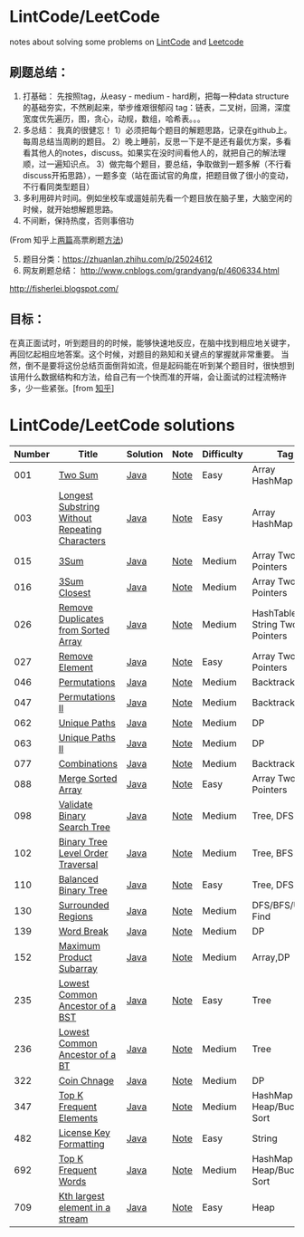 # LintCode/LeetCode
notes about solving some problems on [LintCode](https://www.lintcode.com/problem/) and [Leetcode](https://leetcode.com/problemset/algorithms/)


## 刷题总结：
1. 打基础： 先按照tag，从easy - medium - hard刷，把每一种data structure的基础夯实，不然刷起来，举步维艰很郁闷
           tag：链表，二叉树，回溯，深度宽度优先遍历，图，贪心，动规，数组，哈希表。。。
2. 多总结： 我真的很健忘！
           1）必须把每个题目的解题思路，记录在github上。每周总结当周刷的题目。 
           2）晚上睡前，反思一下是不是还有最优方案，多看看其他人的notes，discuss。如果实在没时间看他人的，就把自己的解法理顺，过一遍知识点。
           3）做完每个题目，要总结，争取做到一题多解（不行看discuss开拓思路），一题多变（站在面试官的角度，把题目做了很小的变动，不行看同类型题目）
3. 多利用碎片时间。例如坐校车或遛娃前先看一个题目放在脑子里，大脑空闲的时候，就开始想解题思路。
4. 不间断，保持热度，否则事倍功

(From 知乎上[两篇](https://www.zhihu.com/question/26580300 )高票刷题[方法](https://www.zhihu.com/question/36738189))
 
5. 题目分类：https://zhuanlan.zhihu.com/p/25024612 
6. 网友刷题总结：
http://www.cnblogs.com/grandyang/p/4606334.html

http://fisherlei.blogspot.com/ 
## 目标：
在真正面试时，听到题目的的时候，能够快速地反应，在脑中找到相应地关键字，再回忆起相应地答案。这个时候，对题目的熟知和关键点的掌握就非常重要。
当然，倒不是要将这份总结页面倒背如流，但是起码能在听到某个题目时，很快想到该用什么数据结构和方法，给自己有一个快而准的开端，会让面试的过程流畅许多，少一些紧张。[from [知乎](https://zhuanlan.zhihu.com/p/31238421)]

# LintCode/LeetCode solutions  
| Number| Title         | Solution      | Note           | Difficulty    | Tag          |
| ------| ------------- | ------------- | -------------  | ------------- |------------- |
| 001| [Two Sum](https://leetcode.com/problems/two-sum/description/)  | [Java](https://leetcode.com/problems/two-sum/solution/)  | [Note](https://github.com/LisaFan18/lintcode/tree/master/001.%20Two%20Sum)   | Easy  | Array HashMap |
| 003| [Longest Substring Without Repeating Characters](https://leetcode.com/problems/longest-substring-without-repeating-characters/)  | [Java](https://github.com/LisaFan18/lintcode/tree/master/003.%20Longest%20Substring%20Without%20Repeating%20Characters)  | [Note](https://github.com/LisaFan18/lintcode/tree/master/003.%20Longest%20Substring%20Without%20Repeating%20Characters)   | Easy  | Array HashMap |
| 015| [3Sum](https://leetcode.com/problems/3sum/)  | [Java](https://github.com/LisaFan18/lintcode/blob/master/015.%203Sum/solution.java)  | [Note](https://github.com/LisaFan18/lintcode/tree/master/015.%203Sum)   | Medium  | Array Two Pointers |
| 016| [3Sum Closest](https://leetcode.com/problems/3sum-closest/)  | [Java](https://github.com/LisaFan18/lintcode/blob/master/016.%203Sum%20Closest/solution.java)  | [Note](https://github.com/LisaFan18/lintcode/tree/master/016.%203Sum%20Closest)   | Medium  | Array Two Pointers |
| 026| [Remove Duplicates from Sorted Array](https://leetcode.com/problems/remove-duplicates-from-sorted-array/)  | [Java](https://github.com/LisaFan18/lintcode/tree/master/26.%20Remove%20Duplicate%20from%20Sorted%20Array)  | [Note](https://github.com/LisaFan18/lintcode/tree/master/26.%20Remove%20Duplicate%20from%20Sorted%20Array)   | Medium  | HashTable String Two Pointers |
| 027| [Remove Element](https://leetcode.com/problems/remove-element/)  | [Java](https://github.com/LisaFan18/lintcode/tree/master/027.%20Remove%20Element)  | [Note](https://github.com/LisaFan18/lintcode/tree/master/027.%20Remove%20Element)   | Easy  | Array Two Pointers |
| 046| [Permutations](https://leetcode.com/problems/permutations/)  | [Java](https://github.com/LisaFan18/lintcode/blob/master/046.%20Permutations/REAMDE.md)  | [Note](https://github.com/LisaFan18/lintcode/blob/master/046.%20Permutations/REAMDE.md)   | Medium  | Backtrack |
| 047| [Permutations II](https://leetcode.com/problems/permutations-ii/)  | [Java](https://github.com/LisaFan18/lintcode/tree/master/047.%20Permutations%20II)  | [Note](https://github.com/LisaFan18/lintcode/tree/master/047.%20Permutations%20II)   | Medium  | Backtrack |
| 062| [Unique Paths](https://leetcode.com/problems/unique-paths/)  | [Java](https://github.com/LisaFan18/lintcode/tree/master/062.%20Unique%20Paths)  | [Note](https://github.com/LisaFan18/lintcode/tree/master/062.%20Unique%20Paths)   | Medium  | DP |
| 063| [Unique Paths II](https://leetcode.com/problems/unique-paths-ii/)  | [Java](https://github.com/LisaFan18/lintcode/blob/master/063.%20Unique%20Paths%20II/solution.java)  | [Note](https://github.com/LisaFan18/lintcode/tree/master/063.%20Unique%20Paths%20II)   | Medium  | DP |
| 077| [Combinations](https://leetcode.com/problems/combinations/)  | [Java](https://github.com/LisaFan18/lintcode/tree/master/077.%20Combinations)  | [Note](https://github.com/LisaFan18/lintcode/tree/master/077.%20Combinations)   | Medium  | Backtrack |
| 088| [Merge Sorted Array](https://leetcode.com/problems/merge-sorted-array/)  | [Java](https://github.com/LisaFan18/lintcode/tree/master/088.%20Merge%20Sorted%20Array)  | [Note](https://github.com/LisaFan18/lintcode/tree/master/088.%20Merge%20Sorted%20Array)   | Easy  | Array Two Pointers |
| 098| [ Validate Binary Search Tree](https://leetcode.com/problems/validate-binary-search-tree/)  | [Java](https://github.com/LisaFan18/lintcode/tree/master/098.%20Validate%20BST)  | [Note](https://github.com/LisaFan18/lintcode/tree/master/098.%20Validate%20BST)   | Medium  | Tree, DFS |
| 102| [ Binary Tree Level Order Traversal](https://leetcode.com/problems/binary-tree-level-order-traversal/)  | [Java](https://github.com/LisaFan18/lintcode/tree/master/102.%20Binary%20Tree%20Level%20Order%20Traversal)  | [Note](https://github.com/LisaFan18/lintcode/tree/master/102.%20Binary%20Tree%20Level%20Order%20Traversal)   | Medium  | Tree, BFS |
| 110| [ Balanced Binary Tree](https://leetcode.com/problems/balanced-binary-tree/)  | [Java](https://github.com/LisaFan18/lintcode/tree/master/110.%20Balanced%20Binary%20Tree)  | [Note](https://github.com/LisaFan18/lintcode/tree/master/110.%20Balanced%20Binary%20Tree)   | Easy  | Tree, DFS |
| 130| [ Surrounded Regions](https://leetcode.com/problems/surrounded-regions/)  | [Java](https://github.com/LisaFan18/lintcode/tree/master/130.%20Surrounded%20Regions)  | [Note](https://github.com/LisaFan18/lintcode/tree/master/130.%20Surrounded%20Regions)   | Medium  |DFS/BFS/Union Find |
| 139| [Word Break](https://leetcode.com/problems/word-break/)  | [Java](https://github.com/LisaFan18/lintcode/blob/master/139.%20Word%20Break/solution1.java)  | [Note](https://github.com/LisaFan18/lintcode/tree/master/139.%20Word%20Break)   | Medium  | DP |
| 152| [Maximum Product Subarray](https://leetcode.com/problems/maximum-product-subarray/)  | [Java](https://github.com/LisaFan18/lintcode/tree/master/152%20Maximum%20Product%20Subarray)  | [Note](https://github.com/LisaFan18/lintcode/tree/master/152%20Maximum%20Product%20Subarray)   | Medium  | Array,DP |
|235| [Lowest Common Ancestor of a BST](https://leetcode.com/problems/lowest-common-ancestor-of-a-binary-search-tree/)  | [Java](https://github.com/LisaFan18/lintcode/tree/master/235.%20Lowest%20Common%20Ancestor%20of%20a%20BST)  | [Note](https://github.com/LisaFan18/lintcode/tree/master/235.%20Lowest%20Common%20Ancestor%20of%20a%20BST)   | Easy  | Tree |
|236| [Lowest Common Ancestor of a BT](https://leetcode.com/problems/lowest-common-ancestor-of-a-binary-tree/)  | [Java](https://github.com/LisaFan18/lintcode/tree/master/236.%20Lowest%20Common%20Ancestor%20of%20a%20Binary%20Tree)  | [Note](https://github.com/LisaFan18/lintcode/tree/master/236.%20Lowest%20Common%20Ancestor%20of%20a%20Binary%20Tree)   | Medium  | Tree |
| 322| [Coin Chnage](https://leetcode.com/problems/coin-change/)  | [Java](https://github.com/LisaFan18/lintcode/blob/master/322.%20Coin%20Change/solution1.java)  | [Note](https://github.com/LisaFan18/lintcode/tree/master/322.%20Coin%20Change)   | Medium  | DP |
| 347| [Top K Frequent Elements](https://leetcode.com/problems/top-k-frequent-elements/)  | [Java](https://github.com/LisaFan18/lintcode/tree/master/347.%20Top%20K%20Frequent%20Elements)  | [Note](https://github.com/LisaFan18/lintcode/tree/master/347.%20Top%20K%20Frequent%20Elements)   | Medium  | HashMap Heap/Bucket Sort |
| 482| [License Key Formatting](https://leetcode.com/problems/license-key-formatting/)  | [Java](https://github.com/LisaFan18/lintcode/tree/master/482.%20License%20Key%20Formatting)  | [Note](https://github.com/LisaFan18/lintcode/tree/master/482.%20License%20Key%20Formatting)   | Easy  | String |
| 692| [Top K Frequent Words](https://leetcode.com/problems/top-k-frequent-words/)  | [Java](https://github.com/LisaFan18/lintcode/tree/master/692.%20Top%20K%20Frequent%20Words)  | [Note](https://github.com/LisaFan18/lintcode/tree/master/692.%20Top%20K%20Frequent%20Words)   | Medium  | HashMap Heap/Bucket Sort |
| 709| [Kth largest element in a stream](https://leetcode.com/problems/kth-largest-element-in-a-stream/description/)  | [Java](https://github.com/LisaFan18/lintcode/blob/master/709.%20kth%20largest%20element%20in%20a%20stream/solution.java)  | [Note](https://github.com/LisaFan18/lintcode/blob/master/709.%20kth%20largest%20element%20in%20a%20stream/README.md)   | Easy  | Heap |
